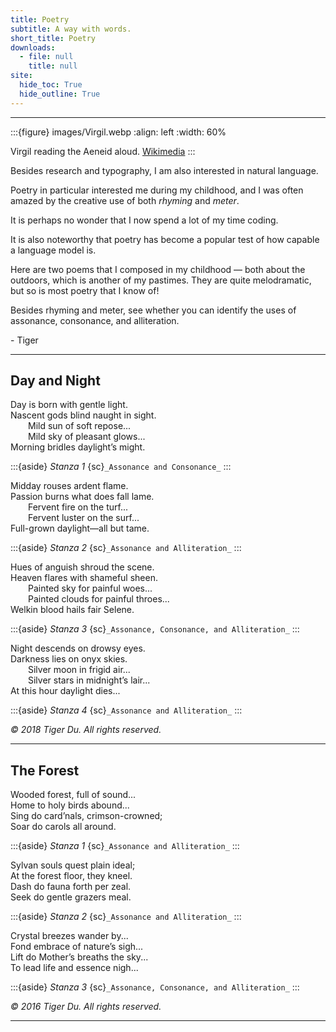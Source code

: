 ```yaml
---
title: Poetry
subtitle: A way with words.
short_title: Poetry
downloads:
  - file: null
    title: null
site:
  hide_toc: True
  hide_outline: True
---
```


---

:::{figure} images/Virgil.webp
:align: left
:width: 60%

Virgil reading the Aeneid aloud. [Wikimedia](https://commons.wikimedia.org/wiki/File:Virgil_Reading_the_Aeneid.jpg)
:::

Besides research and typography, I am also interested in natural language.

Poetry in particular interested me during my childhood, and I was often amazed by the creative use of both _rhyming_ and _meter_.

It is perhaps no wonder that I now spend a lot of my time coding.

It is also noteworthy that poetry has become a popular test of how capable a language model is.

Here are two poems that I composed in my childhood — both about the outdoors, which is another of my pastimes. They are quite melodramatic, but so is most poetry that I know of!

Besides rhyming and meter, see whether you can identify the uses of assonance, consonance, and alliteration.

\- Tiger

---

## Day and Night

Day is born with gentle light. \
Nascent gods blind naught in sight. \
&ensp;&ensp;&ensp;&ensp;Mild sun of soft repose... \
&ensp;&ensp;&ensp;&ensp;Mild sky of pleasant glows... \
Morning bridles daylight’s might.

:::{aside} _Stanza 1_
{sc}`_Assonance and Consonance_`
:::

Midday rouses ardent flame. \
Passion burns what does fall lame. \
&ensp;&ensp;&ensp;&ensp;Fervent fire on the turf... \
&ensp;&ensp;&ensp;&ensp;Fervent luster on the surf... \
Full-grown daylight—all but tame.

:::{aside} _Stanza 2_
{sc}`_Assonance and Alliteration_`
:::

Hues of anguish shroud the scene. \
Heaven flares with shameful sheen. \
&ensp;&ensp;&ensp;&ensp;Painted sky for painful woes... \
&ensp;&ensp;&ensp;&ensp;Painted clouds for painful throes... \
Welkin blood hails fair Selene.

:::{aside} _Stanza 3_
{sc}`_Assonance, Consonance, and Alliteration_`
:::

Night descends on drowsy eyes. \
Darkness lies on onyx skies. \
&ensp;&ensp;&ensp;&ensp;Silver moon in frigid air... \
&ensp;&ensp;&ensp;&ensp;Silver stars in midnight’s lair... \
At this hour daylight dies...

:::{aside} _Stanza 4_
{sc}`_Assonance and Alliteration_`
:::

_© 2018 Tiger Du. All rights reserved._

---

## The Forest

Wooded forest, full of sound... \
Home to holy birds abound... \
Sing do card’nals, crimson-crowned; \
Soar do carols all around.

:::{aside} _Stanza 1_
{sc}`_Assonance and Alliteration_`
:::

Sylvan souls quest plain ideal; \
At the forest floor, they kneel. \
Dash do fauna forth per zeal. \
Seek do gentle grazers meal.

:::{aside} _Stanza 2_
{sc}`_Assonance and Alliteration_`
:::

Crystal breezes wander by... \
Fond embrace of nature’s sigh... \
Lift do Mother’s breaths the sky... \
To lead life and essence nigh...

:::{aside} _Stanza 3_
{sc}`_Assonance, Consonance, and Alliteration_`
:::

_© 2016 Tiger Du. All rights reserved._

---
